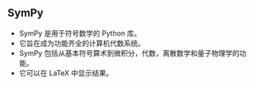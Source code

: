 ## SymPy
- SymPy 是用于符号数学的 Python 库。 
- 它旨在成为功能齐全的计算机代数系统。 
- SymPy 包括从基本符号算术到微积分，代数，离散数学和量子物理学的功能。 
- 它可以在 LaTeX 中显示结果。